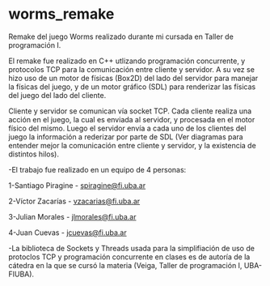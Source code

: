 # worms_remake
Remake del juego Worms realizado durante mi cursada en Taller de programación I.

El remake fue realizado en C++ utlizando programación concurrente, y protocolos TCP para la comunicación entre cliente y servidor. A su vez se hizo uso de un motor de físicas (Box2D) del lado del servidor para manejar la físicas del juego, y de un motor gráfico (SDL) para renderizar las físicas del juego del lado del cliente. 

Cliente y servidor se comunican vía socket TCP. Cada cliente realiza una acción en el juego, la cual es enviada al servidor, y procesada en el motor físico del mismo. Luego el servidor envía a cada uno de los clientes del juego la información a rederizar por parte de SDL (Ver diagramas para entender mejor la comunicación entre cliente y servidor, y la existencia de distintos hilos).

-El trabajo fue realizado en un equipo de 4 personas:

1-Santiago Piragine - spiragine@fi.uba.ar

2-Víctor Zacarías - vzacarias@fi.uba.ar

3-Julian Morales - jlmorales@fi.uba.ar

4-Juan Cuevas - jcuevas@fi.uba.ar

-La biblioteca de Sockets y Threads usada para la simplifiación de uso de protoclos TCP y programación concurrente en clases es de autoría de la cátedra en la que se cursó la materia (Veiga, Taller de programación I, UBA-FIUBA).
